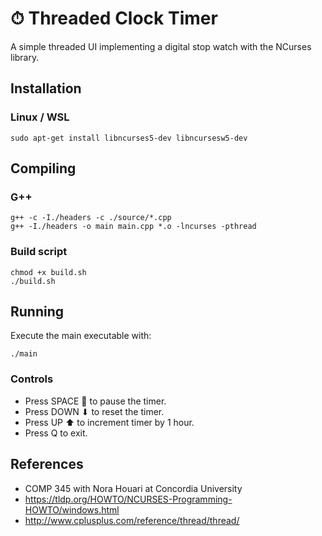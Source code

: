 # ⏱ Threaded Clock Timer
A simple threaded UI implementing a digital stop watch with the NCurses library.

## Installation

### Linux / WSL
```
sudo apt-get install libncurses5-dev libncursesw5-dev
```

## Compiling

### G++
```
g++ -c -I./headers -c ./source/*.cpp
g++ -I./headers -o main main.cpp *.o -lncurses -pthread
```

### Build script
```
chmod +x build.sh
./build.sh
```

## Running

Execute the main executable with:
```
./main
```

### Controls
- Press SPACE 🌌 to pause the timer.
- Press DOWN ⬇ to reset the timer.
- Press UP ⬆ to increment timer by 1 hour.
- Press Q to exit.

## References
- COMP 345 with Nora Houari at Concordia University
- https://tldp.org/HOWTO/NCURSES-Programming-HOWTO/windows.html
- http://www.cplusplus.com/reference/thread/thread/
